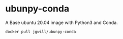 # ubunpy-conda

A Base ubuntu 20.04 image with Python3 and Conda.


```sh
docker pull jgwill/ubunpy-conda
```


